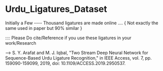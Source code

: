 # Urdu_Ligatures_Dataset
Initially a Few ---- Thousand ligatures are made online .... 
{ Not exactly the same used in paper but 90% similar }




::::  Please Do cite/Reference if you use these ligatures in your work/Research

-->   S. Y. Arafat and M. J. Iqbal, "Two Stream Deep Neural Network for Sequence-Based Urdu Ligature Recognition," in IEEE Access, vol. 7, pp. 159090-159099, 2019, doi: 10.1109/ACCESS.2019.2950537.
